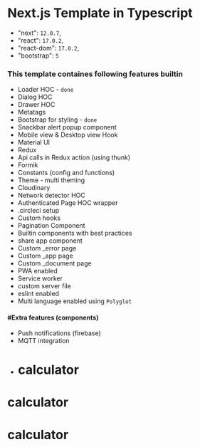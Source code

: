 # Next.js Template in Typescript
- "next": `12.0.7`,
- "react": `17.0.2`,
- "react-dom": `17.0.2`,
- "bootstrap": `5`
### This template containes following features builtin

- Loader HOC - `done`
- Dialog HOC
- Drawer HOC
- Metatags 
- Bootstrap for styling - `done`
- Snackbar alert popup component
- Mobile view & Desktop view Hook
- Material UI
- Redux 
- Api calls in Redux action (using thunk)
- Formik
- Constants (config and functions)
- Theme - multi theming
- Cloudinary 
- Network detector HOC
- Authenticated Page HOC wrapper
- .circleci setup
- Custom hooks
- Pagination Component
- Builtin components with best practices
- share app component
- Custom _error page 
- Custom _app page
- Custom _document page
- PWA enabled
- Service worker
- custom server file 
- eslint enabled
- Multi language enabled using `Polyglot`

#### #Extra features (components)
- Push notifications (firebase)
- MQTT integration
- # calculator
# calculator
# calculator
